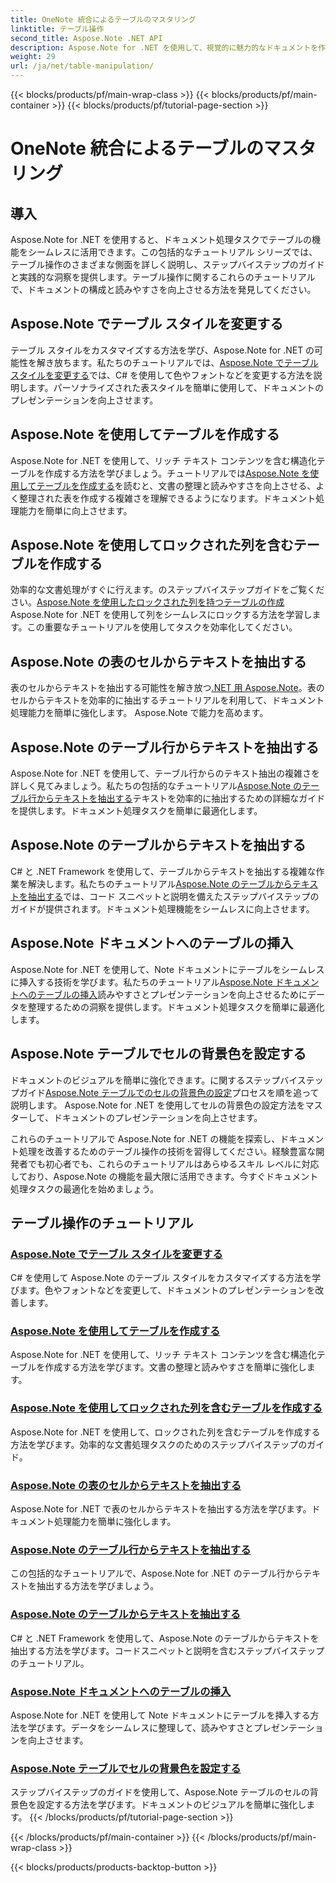 ```yaml
---
title: OneNote 統合によるテーブルのマスタリング
linktitle: テーブル操作
second_title: Aspose.Note .NET API
description: Aspose.Note for .NET を使用して、視覚的に魅力的なドキュメントを作成しましょう。スタイルの変更、テーブルの作成、テキストの抽出など、テーブル操作に関するチュートリアルをご覧ください。
weight: 29
url: /ja/net/table-manipulation/
---
```


{{< blocks/products/pf/main-wrap-class >}}
{{< blocks/products/pf/main-container >}}
{{< blocks/products/pf/tutorial-page-section >}}

# OneNote 統合によるテーブルのマスタリング


## 導入

Aspose.Note for .NET を使用すると、ドキュメント処理タスクでテーブルの機能をシームレスに活用できます。この包括的なチュートリアル シリーズでは、テーブル操作のさまざまな側面を詳しく説明し、ステップバイステップのガイドと実践的な洞察を提供します。テーブル操作に関するこれらのチュートリアルで、ドキュメントの構成と読みやすさを向上させる方法を発見してください。

## Aspose.Note でテーブル スタイルを変更する

テーブル スタイルをカスタマイズする方法を学び、Aspose.Note for .NET の可能性を解き放ちます。私たちのチュートリアルでは、[Aspose.Note でテーブル スタイルを変更する](./change-table-style/)では、C# を使用して色やフォントなどを変更する方法を説明します。パーソナライズされた表スタイルを簡単に使用して、ドキュメントのプレゼンテーションを向上させます。

## Aspose.Note を使用してテーブルを作成する

Aspose.Note for .NET を使用して、リッチ テキスト コンテンツを含む構造化テーブルを作成する方法を学びましょう。チュートリアルでは[Aspose.Note を使用してテーブルを作成する](./compose-tables/)を読むと、文書の整理と読みやすさを向上させる、よく整理された表を作成する複雑さを理解できるようになります。ドキュメント処理能力を簡単に向上させます。

## Aspose.Note を使用してロックされた列を含むテーブルを作成する

効率的な文書処理がすぐに行えます。のステップバイステップガイドをご覧ください。[Aspose.Note を使用したロックされた列を持つテーブルの作成](./create-table-locked-columns/)Aspose.Note for .NET を使用して列をシームレスにロックする方法を学習します。この重要なチュートリアルを使用してタスクを効率化してください。

## Aspose.Note の表のセルからテキストを抽出する

表のセルからテキストを抽出する可能性を解き放つ[.NET 用 Aspose.Note](./extract-text-cell/)。表のセルからテキストを効率的に抽出するチュートリアルを利用して、ドキュメント処理能力を簡単に強化します。 Aspose.Note で能力を高めます。

## Aspose.Note のテーブル行からテキストを抽出する

Aspose.Note for .NET を使用して、テーブル行からのテキスト抽出の複雑さを詳しく見てみましょう。私たちの包括的なチュートリアル[Aspose.Note のテーブル行からテキストを抽出する](./extract-text-row/)テキストを効率的に抽出するための詳細なガイドを提供します。ドキュメント処理タスクを簡単に最適化します。

## Aspose.Note のテーブルからテキストを抽出する

C# と .NET Framework を使用して、テーブルからテキストを抽出する複雑な作業を解決します。私たちのチュートリアル[Aspose.Note のテーブルからテキストを抽出する](./extract-text-table/)では、コード スニペットと説明を備えたステップバイステップのガイドが提供されます。ドキュメント処理機能をシームレスに向上させます。

## Aspose.Note ドキュメントへのテーブルの挿入

Aspose.Note for .NET を使用して、Note ドキュメントにテーブルをシームレスに挿入する技術を学びます。私たちのチュートリアル[Aspose.Note ドキュメントへのテーブルの挿入](./insert-tables/)読みやすさとプレゼンテーションを向上させるためにデータを整理するための洞察を提供します。ドキュメント処理タスクを簡単に最適化します。

## Aspose.Note テーブルでセルの背景色を設定する

ドキュメントのビジュアルを簡単に強化できます。に関するステップバイステップガイド[Aspose.Note テーブルでのセルの背景色の設定](./set-cell-background-color/)プロセスを順を追って説明します。 Aspose.Note for .NET を使用してセルの背景色の設定方法をマスターして、ドキュメントのプレゼンテーションを向上させます。

これらのチュートリアルで Aspose.Note for .NET の機能を探索し、ドキュメント処理を改善するためのテーブル操作の技術を習得してください。経験豊富な開発者でも初心者でも、これらのチュートリアルはあらゆるスキル レベルに対応しており、Aspose.Note の機能を最大限に活用できます。今すぐドキュメント処理タスクの最適化を始めましょう。
## テーブル操作のチュートリアル
### [Aspose.Note でテーブル スタイルを変更する](./change-table-style/)
C# を使用して Aspose.Note のテーブル スタイルをカスタマイズする方法を学びます。色やフォントなどを変更して、ドキュメントのプレゼンテーションを改善します。
### [Aspose.Note を使用してテーブルを作成する](./compose-tables/)
Aspose.Note for .NET を使用して、リッチ テキスト コンテンツを含む構造化テーブルを作成する方法を学びます。文書の整理と読みやすさを簡単に強化します。
### [Aspose.Note を使用してロックされた列を含むテーブルを作成する](./create-table-locked-columns/)
Aspose.Note for .NET を使用して、ロックされた列を含むテーブルを作成する方法を学びます。効率的な文書処理タスクのためのステップバイステップのガイド。
### [Aspose.Note の表のセルからテキストを抽出する](./extract-text-cell/)
Aspose.Note for .NET で表のセルからテキストを抽出する方法を学びます。ドキュメント処理能力を簡単に強化します。
### [Aspose.Note のテーブル行からテキストを抽出する](./extract-text-row/)
この包括的なチュートリアルで、Aspose.Note for .NET のテーブル行からテキストを抽出する方法を学びましょう。
### [Aspose.Note のテーブルからテキストを抽出する](./extract-text-table/)
C# と .NET Framework を使用して、Aspose.Note のテーブルからテキストを抽出する方法を学びます。コードスニペットと説明を含むステップバイステップのチュートリアル。
### [Aspose.Note ドキュメントへのテーブルの挿入](./insert-tables/)
Aspose.Note for .NET を使用して Note ドキュメントにテーブルを挿入する方法を学びます。データをシームレスに整理して、読みやすさとプレゼンテーションを向上させます。
### [Aspose.Note テーブルでセルの背景色を設定する](./set-cell-background-color/)
ステップバイステップのガイドを使用して、Aspose.Note テーブルのセルの背景色を設定する方法を学びます。ドキュメントのビジュアルを簡単に強化します。
{{< /blocks/products/pf/tutorial-page-section >}}

{{< /blocks/products/pf/main-container >}}
{{< /blocks/products/pf/main-wrap-class >}}

{{< blocks/products/products-backtop-button >}}
